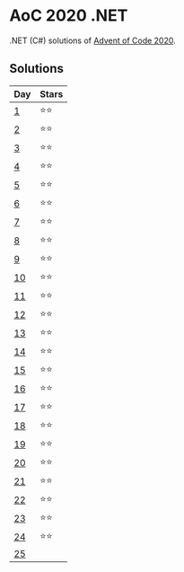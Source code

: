 # AoC 2020 .NET

.NET (C#) solutions of [Advent of Code 2020](https://adventofcode.com/2020).

## Solutions

|Day|Stars|
|---|---|
|[1](https://github.com/melanchall/aoc2020net/blob/main/Aoc2020Net/Days/Day1.cs)|:star::star:|
|[2](https://github.com/melanchall/aoc2020net/blob/main/Aoc2020Net/Days/Day2.cs)|:star::star:|
|[3](https://github.com/melanchall/aoc2020net/blob/main/Aoc2020Net/Days/Day3.cs)|:star::star:|
|[4](https://github.com/melanchall/aoc2020net/blob/main/Aoc2020Net/Days/Day4.cs)|:star::star:|
|[5](https://github.com/melanchall/aoc2020net/blob/main/Aoc2020Net/Days/Day5.cs)|:star::star:|
|[6](https://github.com/melanchall/aoc2020net/blob/main/Aoc2020Net/Days/Day6.cs)|:star::star:|
|[7](https://github.com/melanchall/aoc2020net/blob/main/Aoc2020Net/Days/Day7.cs)|:star::star:|
|[8](https://github.com/melanchall/aoc2020net/blob/main/Aoc2020Net/Days/Day8.cs)|:star::star:|
|[9](https://github.com/melanchall/aoc2020net/blob/main/Aoc2020Net/Days/Day9.cs)|:star::star:|
|[10](https://github.com/melanchall/aoc2020net/blob/main/Aoc2020Net/Days/Day10.cs)|:star::star:|
|[11](https://github.com/melanchall/aoc2020net/blob/main/Aoc2020Net/Days/Day11.cs)|:star::star:|
|[12](https://github.com/melanchall/aoc2020net/blob/main/Aoc2020Net/Days/Day12.cs)|:star::star:|
|[13](https://github.com/melanchall/aoc2020net/blob/main/Aoc2020Net/Days/Day13.cs)|:star::star:|
|[14](https://github.com/melanchall/aoc2020net/blob/main/Aoc2020Net/Days/Day14.cs)|:star::star:|
|[15](https://github.com/melanchall/aoc2020net/blob/main/Aoc2020Net/Days/Day15.cs)|:star::star:|
|[16](https://github.com/melanchall/aoc2020net/blob/main/Aoc2020Net/Days/Day16.cs)|:star::star:|
|[17](https://github.com/melanchall/aoc2020net/blob/main/Aoc2020Net/Days/Day17.cs)|:star::star:|
|[18](https://github.com/melanchall/aoc2020net/blob/main/Aoc2020Net/Days/Day18.cs)|:star::star:|
|[19](https://github.com/melanchall/aoc2020net/blob/main/Aoc2020Net/Days/Day19.cs)|:star::star:|
|[20](https://github.com/melanchall/aoc2020net/blob/main/Aoc2020Net/Days/Day20.cs)|:star::star:|
|[21](https://github.com/melanchall/aoc2020net/blob/main/Aoc2020Net/Days/Day21.cs)|:star::star:|
|[22](https://github.com/melanchall/aoc2020net/blob/main/Aoc2020Net/Days/Day22.cs)|:star::star:|
|[23](https://github.com/melanchall/aoc2020net/blob/main/Aoc2020Net/Days/Day23.cs)|:star::star:|
|[24](https://github.com/melanchall/aoc2020net/blob/main/Aoc2020Net/Days/Day24.cs)|:star::star:|
|[25](https://github.com/melanchall/aoc2020net/blob/main/Aoc2020Net/Days/Day25.cs)||
